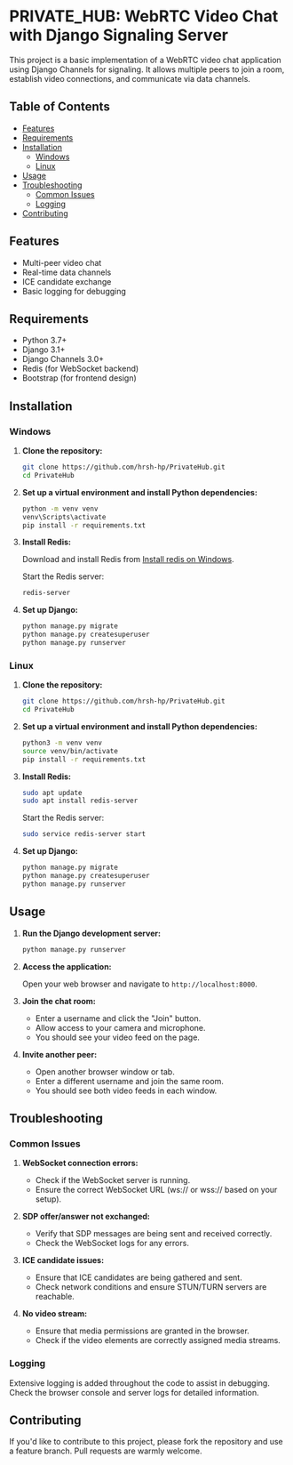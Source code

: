 # PRIVATE_HUB: WebRTC Video Chat with Django Signaling Server

This project is a basic implementation of a WebRTC video chat application using Django Channels for signaling. It allows multiple peers to join a room, establish video connections, and communicate via data channels.

## Table of Contents

  - [Features](#features)
  - [Requirements](#requirements)
  - [Installation](#installation)
    - [Windows](#windows)
    - [Linux](#linux)
  - [Usage](#usage)
  - [Troubleshooting](#troubleshooting)
    - [Common Issues](#common-issues)
    - [Logging](#logging)
  - [Contributing](#contributing)

## Features

- Multi-peer video chat
- Real-time data channels
- ICE candidate exchange
- Basic logging for debugging

## Requirements

- Python 3.7+
- Django 3.1+
- Django Channels 3.0+
- Redis (for WebSocket backend)
- Bootstrap (for frontend design)

## Installation

### Windows

1. **Clone the repository:**

   ```sh
   git clone https://github.com/hrsh-hp/PrivateHub.git
   cd PrivateHub
   ```

2. **Set up a virtual environment and install Python dependencies:**

   ```sh
   python -m venv venv
   venv\Scripts\activate
   pip install -r requirements.txt
   ```

3. **Install Redis:**

   Download and install Redis from [Install redis on Windows](https://redis.io/docs/latest/operate/oss_and_stack/install/install-redis/install-redis-on-windows/).

   Start the Redis server:

   ```sh
   redis-server
   ```

4. **Set up Django:**

   ```sh
   python manage.py migrate
   python manage.py createsuperuser
   python manage.py runserver
   ```

### Linux

1. **Clone the repository:**

   ```sh
   git clone https://github.com/hrsh-hp/PrivateHub.git
   cd PrivateHub
   ```

2. **Set up a virtual environment and install Python dependencies:**

   ```sh
   python3 -m venv venv
   source venv/bin/activate
   pip install -r requirements.txt
   ```

3. **Install Redis:**

   ```sh
   sudo apt update
   sudo apt install redis-server
   ```

   Start the Redis server:

   ```sh
   sudo service redis-server start
   ```

4. **Set up Django:**

   ```sh
   python manage.py migrate
   python manage.py createsuperuser
   python manage.py runserver
   ```

## Usage

1. **Run the Django development server:**

   ```sh
   python manage.py runserver
   ```

2. **Access the application:**

   Open your web browser and navigate to `http://localhost:8000`.

3. **Join the chat room:**

   - Enter a username and click the "Join" button.
   - Allow access to your camera and microphone.
   - You should see your video feed on the page.

4. **Invite another peer:**

   - Open another browser window or tab.
   - Enter a different username and join the same room.
   - You should see both video feeds in each window.

## Troubleshooting

### Common Issues

1. **WebSocket connection errors:**
   - Check if the WebSocket server is running.
   - Ensure the correct WebSocket URL (ws:// or wss:// based on your setup).

2. **SDP offer/answer not exchanged:**
   - Verify that SDP messages are being sent and received correctly.
   - Check the WebSocket logs for any errors.

3. **ICE candidate issues:**
   - Ensure that ICE candidates are being gathered and sent.
   - Check network conditions and ensure STUN/TURN servers are reachable.

4. **No video stream:**
   - Ensure that media permissions are granted in the browser.
   - Check if the video elements are correctly assigned media streams.

### Logging

Extensive logging is added throughout the code to assist in debugging. Check the browser console and server logs for detailed information.

## Contributing

If you'd like to contribute to this project, please fork the repository and use a feature branch. Pull requests are warmly welcome.


